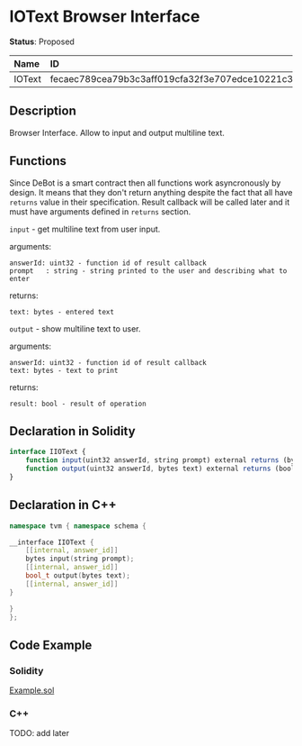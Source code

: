 # IOText Browser Interface

**Status**: Proposed

| Name                | ID                                                                |
| :------------------ | :---------------------------------------------------------------- |
| IOText	      | fecaec789cea79b3c3aff019cfa32f3e707edce10221c3f7e24dec264467c5bf  |


## Description

Browser Interface. Allow to input and output multiline text.

## Functions

Since DeBot is a smart contract then all functions work asyncronously by design. It means that they don't return anything despite the fact that all have `returns` value in their specification. Result callback will be called later and it must have arguments defined in `returns` section.

`input` - get multiline text from user input. 

arguments: 

	answerId: uint32 - function id of result callback
	prompt   : string - string printed to the user and describing what to enter

returns: 

	text: bytes - entered text

`output` - show multiline text to user. 

arguments: 

	answerId: uint32 - function id of result callback
	text: bytes - text to print

returns: 

	result: bool - result of operation



## Declaration in Solidity

```jsx
interface IIOText {
	function input(uint32 answerId, string prompt) external returns (bytes text);
	function output(uint32 answerId, bytes text) external returns (bool result);
}
```

## Declaration in C++

```cpp
namespace tvm { namespace schema {

__interface IIOText {
	[[internal, answer_id]]
	bytes input(string prompt);
	[[internal, answer_id]]
	bool_t output(bytes text);
	[[internal, answer_id]]
}

}
};
```

## Code Example

### Solidity

[Example.sol](examples/Example.sol)

### C++

TODO: add later
